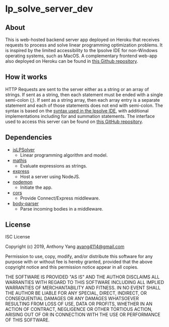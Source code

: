 # lp_solve_server_dev

## About
This is web-hosted backend server app deployed on Heroku that receives requests to process and solve linear programming optimization problems. It is inspired by the limited accessibility to the lpsolve IDE for non-Windows operating systems, such as MacOS. A complementary frontend web-app also deployed on Heroku can be found in [this Github repository](https://github.com/ayang4114/lp_solve_online_dev).

## How it works
HTTP Requests are sent to the server either as a string or an array of strings. If sent as a string, then each statement must be ended with a single semi-colon (;). If sent as a string array, then each array entry is a separate statement and each of those statements does not end with semi-colon. The syntax is based on the [syntax used in the lpsolve IDE](http://lpsolve.sourceforge.net/5.5/), with additional implementations including for and summation statements. The interface used to access this server can be found on [this GitHub repository](https://github.com/ayang4114/lp_solve_online_dev).

## Dependencies
- [jsLPSolver](https://github.com/JWally/jsLPSolver)
  - Linear programming algorithm and model.
- [mathjs](https://github.com/josdejong/mathjs)
  - Evaluate expressions as strings.
- [express](https://github.com/expressjs/express)
  - Host a server using NodeJS.
- [nodemon](https://github.com/remy/nodemon)
  - Initiate the app.
- [cors](https://github.com/expressjs/cors)
  - Provide Connect/Express middleware.
- [body-parser](https://github.com/expressjs/body-parser)
  - Parse incoming bodies in a middleware.

## License
ISC License

Copyright (c) 2019, Anthony Yang [ayang4114@gmail.com](ayang4114@gmail.com)

Permission to use, copy, modify, and/or distribute this software for any
purpose with or without fee is hereby granted, provided that the above
copyright notice and this permission notice appear in all copies.

THE SOFTWARE IS PROVIDED "AS IS" AND THE AUTHOR DISCLAIMS ALL WARRANTIES
WITH REGARD TO THIS SOFTWARE INCLUDING ALL IMPLIED WARRANTIES OF
MERCHANTABILITY AND FITNESS. IN NO EVENT SHALL THE AUTHOR BE LIABLE FOR
ANY SPECIAL, DIRECT, INDIRECT, OR CONSEQUENTIAL DAMAGES OR ANY DAMAGES
WHATSOEVER RESULTING FROM LOSS OF USE, DATA OR PROFITS, WHETHER IN AN
ACTION OF CONTRACT, NEGLIGENCE OR OTHER TORTIOUS ACTION, ARISING OUT OF
OR IN CONNECTION WITH THE USE OR PERFORMANCE OF THIS SOFTWARE.
